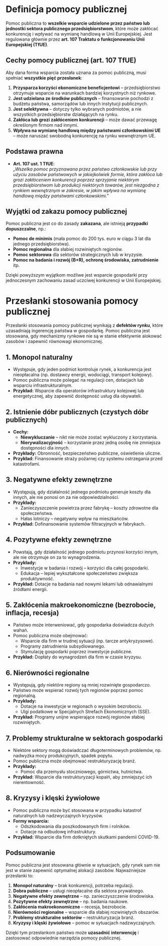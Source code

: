 # Definicja pomocy publicznej

Pomoc publiczna to **wszelkie wsparcie udzielone przez państwo lub jednostki sektora publicznego przedsiębiorstwom**, które może zakłócać konkurencję i wpływać na wymianę handlową w Unii Europejskiej. Jest regulowana głównie przez **art. 107 Traktatu o funkcjonowaniu Unii Europejskiej (TfUE)**.

## Cechy pomocy publicznej (art. 107 TfUE)
Aby dana forma wsparcia została uznana za pomoc publiczną, musi spełniać **wszystkie pięć przesłanek**:
1. **Przysparza korzyści ekonomiczne beneficjentowi** – przedsiębiorstwo otrzymuje wsparcie na warunkach bardziej korzystnych niż rynkowe.
2. **Jest udzielana ze środków publicznych** – finansowanie pochodzi z budżetu państwa, samorządów lub innych instytucji publicznych.
3. **Jest selektywna** – dotyczy tylko wybranych podmiotów, a nie wszystkich przedsiębiorstw działających na rynku.
4. **Zakłóca lub grozi zakłóceniem konkurencji** – może dawać przewagę określonym firmom nad innymi.
5. **Wpływa na wymianę handlową między państwami członkowskimi UE** – może naruszać swobodną konkurencję na rynku wewnętrznym UE.

## Podstawa prawna
- **Art. 107 ust. 1 TfUE**:  
  *„Wszelka pomoc przyznawana przez państwo członkowskie lub przy użyciu zasobów państwowych w jakiejkolwiek formie, która zakłóca lub grozi zakłóceniem konkurencji poprzez sprzyjanie niektórym przedsiębiorstwom lub produkcji niektórych towarów, jest niezgodna z rynkiem wewnętrznym w zakresie, w jakim wpływa na wymianę handlową między państwami członkowskimi.”*

## Wyjątki od zakazu pomocy publicznej
Pomoc publiczna jest co do zasady **zakazana**, ale istnieją **przypadki dopuszczalne**, np.:
- **Pomoc de minimis** (mała pomoc do 200 tys. euro w ciągu 3 lat dla jednego przedsiębiorstwa).
- **Pomoc regionalna** dla słabiej rozwiniętych regionów.
- **Pomoc sektorowa** dla sektorów strategicznych lub w kryzysie.
- **Pomoc na badania i rozwój (B+R), ochronę środowiska, zatrudnienie** itp.

Dzięki powyższym wyjątkom możliwe jest wsparcie gospodarki przy jednoczesnym zachowaniu zasad uczciwej konkurencji w Unii Europejskiej.

# Przesłanki stosowania pomocy publicznej

Przesłanki stosowania pomocy publicznej wynikają z **defektów rynku**, które uzasadniają ingerencję państwa w gospodarkę. Pomoc publiczna jest stosowana, gdy mechanizmy rynkowe nie są w stanie efektywnie alokować zasobów i zapewnić równowagi ekonomicznej.

## 1. Monopol naturalny
- Występuje, gdy jeden podmiot kontroluje rynek, a konkurencja jest nieopłacalna (np. dostawcy energii, wodociągi, transport kolejowy).
- Pomoc publiczna może polegać na regulacji cen, dotacjach lub wsparciu infrastrukturalnym.
- **Przykład:** Wsparcie dla operatorów infrastruktury kolejowej lub energetycznej, aby zapewnić dostępność usług dla obywateli.

## 2. Istnienie dóbr publicznych (czystych dóbr publicznych)
- **Cechy:**
  - **Niewykluczanie** – nikt nie może zostać wykluczony z korzystania.
  - **Nierywalizacyjność** – korzystanie przez jedną osobę nie zmniejsza dostępności dla innych.
- **Przykłady:** Obronność, bezpieczeństwo publiczne, oświetlenie uliczne.
- **Przykład:** Finansowanie straży pożarnej czy systemu ostrzegania przed katastrofami.

## 3. Negatywne efekty zewnętrzne
- Występują, gdy działalność jednego podmiotu generuje koszty dla innych, ale nie ponosi on za nie odpowiedzialności.
- **Przykłady:**
  - Zanieczyszczenie powietrza przez fabrykę – koszty zdrowotne dla społeczeństwa.
  - Hałas lotniczy – negatywny wpływ na mieszkańców.
- **Przykład:** Dofinansowanie systemów filtracyjnych w fabrykach.

## 4. Pozytywne efekty zewnętrzne
- Powstają, gdy działalność jednego podmiotu przynosi korzyści innym, ale nie otrzymuje on za to wynagrodzenia.
- **Przykłady:**
  - Inwestycje w badania i rozwój – korzyści dla całej gospodarki.
  - Edukacja – lepiej wykształcone społeczeństwo zwiększa produktywność.
- **Przykład:** Dotacje na badania nad nowymi lekami lub odnawialnymi źródłami energii.

## 5. Zakłócenia makroekonomiczne (bezrobocie, inflacja, recesja)
- Państwo może interweniować, gdy gospodarka doświadcza dużych wahań.
- Pomoc publiczna może obejmować:
  - Wsparcie dla firm w trudnej sytuacji (np. tarcze antykryzysowe).
  - Programy zatrudnienia subsydiowanego.
  - Stymulację gospodarki poprzez inwestycje publiczne.
- **Przykład:** Dopłaty do wynagrodzeń dla firm w czasie kryzysu.

## 6. Nierówności regionalne
- Występują, gdy niektóre regiony są mniej rozwinięte gospodarczo.
- Państwo może wspierać rozwój tych regionów poprzez pomoc regionalną.
- **Przykłady:**
  - Dotacje na inwestycje w regionach o wysokim bezrobociu.
  - Ulgi podatkowe w Specjalnych Strefach Ekonomicznych (SSE).
- **Przykład:** Programy unijne wspierające rozwój regionów słabiej rozwiniętych.

## 7. Problemy strukturalne w sektorach gospodarki
- Niektóre sektory mogą doświadczać długoterminowych problemów, np. nadwyżka mocy produkcyjnych, spadek popytu.
- Pomoc publiczna może obejmować restrukturyzację branż.
- **Przykłady:**
  - Pomoc dla przemysłu stoczniowego, górnictwa, hutnictwa.
- **Przykład:** Wsparcie dla restrukturyzacji kopalń, aby zmniejszyć ich nierentowność.

## 8. Kryzysy i klęski żywiołowe
- Pomoc publiczna może być stosowana w przypadku katastrof naturalnych lub nadzwyczajnych kryzysów.
- **Formy wsparcia:**
  - Odszkodowania dla poszkodowanych firm i rolników.
  - Dotacje na odbudowę infrastruktury.
- **Przykład:** Wsparcie dla firm dotkniętych skutkami pandemii COVID-19.

## Podsumowanie
Pomoc publiczna jest stosowana głównie w sytuacjach, gdy rynek sam nie jest w stanie zapewnić optymalnej alokacji zasobów. Najważniejsze przesłanki to:
1. **Monopol naturalny** – brak konkurencji, potrzeba regulacji.
2. **Dobra publiczne** – usługi nieopłacalne dla sektora prywatnego.
3. **Negatywne efekty zewnętrzne** – np. zanieczyszczenie środowiska.
4. **Pozytywne efekty zewnętrzne** – np. badania naukowe.
5. **Zakłócenia makroekonomiczne** – recesja, bezrobocie.
6. **Nierówności regionalne** – wsparcie dla słabiej rozwiniętych obszarów.
7. **Problemy strukturalne sektorów** – restrukturyzacja branż.
8. **Kryzysy i klęski żywiołowe** – pomoc w sytuacjach nadzwyczajnych.

Dzięki tym przesłankom państwo może **uzasadnić interwencję** i zastosować odpowiednie narzędzia pomocy publicznej.
